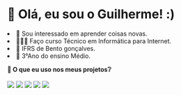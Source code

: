 <h1>👋 Olá, eu sou o Guilherme! :)</h1> 
<li>
  👀 Sou interessado em aprender coisas novas.<br> 
</li>
<li>
  👩🏻‍💻 Faço curso Técnico em Informática para Internet. <br>
</li>
<li>
  📌 IFRS de Bento gonçalves.
</li>
<li>
  📖 3°Ano do ensino Médio. <br>
</li>


<b>🧠 O que eu uso nos meus projetos❔</b> <br><br>
	<img src="https://img.shields.io/badge/HTML5-E34F26?style=for-the-badge&logo=html5&logoColor=white"></img>
  <img src="https://img.shields.io/badge/CSS3-1572B6?style=for-the-badge&logo=css3&logoColor=white"></img>
  <img src="https://img.shields.io/badge/PHP-777BB4?style=for-the-badge&logo=php&logoColor=white"></img>
  <img src="https://img.shields.io/badge/JavaScript-F7DF1E?style=for-the-badge&logo=javascript&logoColor=black"></img>
  <img src="https://img.shields.io/badge/MySQL-005C84?style=for-the-badge&logo=mysql&logoColor=white"></img>
<!---
GuilhermeGuerraCortelini/GuilhermeGuerraCortelini is a ✨ special ✨ repository because its `README.md` (this file) appears on your GitHub profile.
You can click the Preview link to take a look at your changes.
--->
